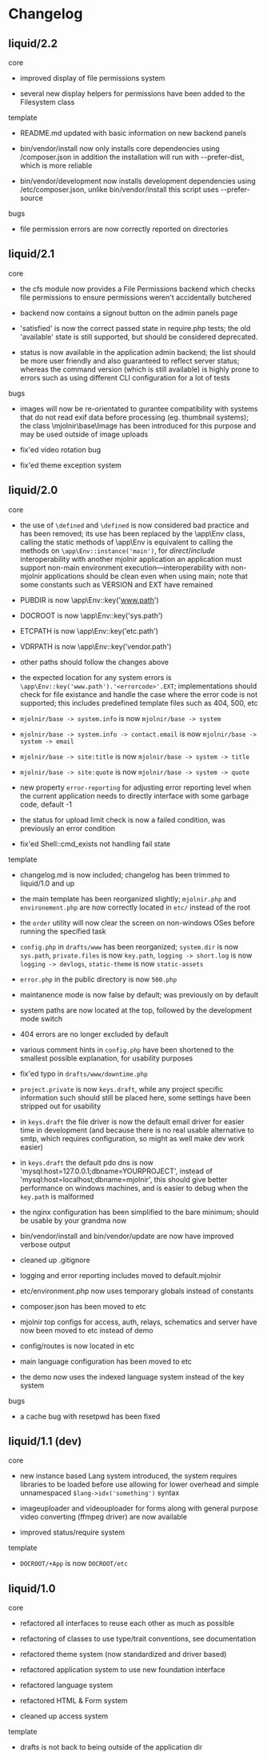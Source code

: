 Changelog
=========

liquid/2.2
----------

core

 - improved display of file permissions system

 - several new display helpers for permissions have been added to the Filesystem
   class

template

 - README.md updated with basic information on new backend panels

 - bin/vendor/install now only installs core dependencies using /composer.json
   in addition the installation will run with --prefer-dist, which is more 
   reliable
 
 - bin/vendor/development now installs development dependencies 
   using /etc/composer.json, unlike bin/vendor/install this script uses 
   --prefer-source

bugs

 - file permission errors are now correctly reported on directories

liquid/2.1
----------

core

 - the cfs module now provides a File Permissions backend which checks file
   permissions to ensure permissions weren't accidentally butchered

 - backend now contains a signout button on the admin panels page

 - 'satisfied' is now the correct passed state in require.php tests; the old
   'available' state is still supported, but should be considered deprecated.

 - status is now available in the application admin backend; the list should
   be more user friendly and also guaranteed to reflect server status; 
   whereas the command version (which is still available) is highly prone to 
   errors such as using different CLI configuration for a lot of tests

bugs

 - images will now be re-orientated to gurantee compatibility with systems
   that do not read exif data before processing (eg. thumbnail systems); the 
   class \mjolnir\base\Image has been introduced for this purpose and may be 
   used outside of image uploads

 - fix'ed video rotation bug

 - fix'ed theme exception system

liquid/2.0
----------

core

 - the use of `\defined` and `\defined` is now considered bad practice and has
   been removed; its use has been replaced by the \app\Env class, calling the
   static methods of \app\Env is equivalent to calling the methods on
   `\app\Env::instance('main')`, for *direct*/*include* interoperability with
   another mjolnir application an application must support non-main environment
   execution—interoperability with non-mjolnir applications should be clean even
   when using main; note that some constants such as VERSION and EXT have
   remained

 - PUBDIR is now \app\Env::key('www.path')

 - DOCROOT is now \app\Env::key('sys.path')

 - ETCPATH is now \app\Env::key('etc.path')

 - VDRPATH is now \app\Env::key('vendor.path')

 - other paths should follow the changes above

 - the expected location for any system errors is
   `\app\Env::key('www.path').'<errorcode>'.EXT`; implementations should
   check for file existance and handle the case where the error code is not
   supported; this includes predefined template files such as 404, 500, etc

 - `mjolnir/base -> system.info` is now `mjolnir/base -> system`

 - `mjolnir/base -> system.info -> contact.email` is now
   `mjolnir/base -> system -> email`

 - `mjolnir/base -> site:title` is now `mjolnir/base -> system -> title`

 - `mjolnir/base -> site:quote` is now `mjolnir/base -> system -> quote`

 - new property `error-reporting` for adjusting error reporting level when
   the current application needs to directly interface with some garbage
   code, default -1

 - the status for upload limit check is now a failed condition, was previously
   an error condition

 - fix'ed Shell::cmd_exists not handling fail state


template

 - changelog.md is now included; changelog has been trimmed to liquid/1.0 and up

 - the main template has been reorganized slightly; `mjolnir.php` and
   `environement.php` are now correctly located in `etc/` instead of the root

 - the `order` utility will now clear the screen on non-windows OSes before
   running the specified task

 - `config.php` in `drafts/www` has been reorganized; `system.dir` is now
   `sys.path`, `private.files` is now `key.path`, `logging -> short.log` is
   now `logging -> devlogs`, `static-theme` is now `static-assets`

 - `error.php` in the public directory is now `500.php`

 - maintanence mode is now false by default; was previously on by default

 - system paths are now located at the top, followed by the development mode
   switch

 - 404 errors are no longer excluded by default

 - various comment hints in `config.php` have been shortened to the smallest
   possible explanation, for usability purposes

 - fix'ed typo in `drafts/www/downtime.php`

 - `project.private` is now `keys.draft`, while any project specific information
   such should still be placed here, some settings have been stripped out for
   usability

 - in `keys.draft` the file driver is now the default email driver for
   easier time in development (and because there is no real usable alternative
   to smtp, which requires configuration, so might as well make dev work easier)

 - in `keys.draft` the default pdo dns is now
   'mysql:host=127.0.0.1;dbname=YOURPROJECT', instead of
   'mysql:host=localhost;dbname=mjolnir', this should give better performance on
   windows machines, and is easier to debug when the `key.path` is malformed

 - the nginx configuration has been simplified to the bare minimum; should be
   usable by your grandma now

 - bin/vendor/install and bin/vendor/update are now have improved verbose output

 - cleaned up .gitignore

 - logging and error reporting includes moved to default.mjolnir

 - etc/environment.php now uses temporary globals instead of constants

 - composer.json has been moved to etc

 - mjolnir top configs for access, auth, relays, schematics and server have now
   been moved to etc instead of demo

 - config/routes is now located in etc

 - main language configuration has been moved to etc

 - the demo now uses the indexed language system instead of the key system

bugs

 - a cache bug with resetpwd has been fixed

liquid/1.1 (dev)
----------------

core

 - new instance based Lang system introduced, the system requires libraries to
   be loaded before use allowing for lower overhead and simple unnamespaced
   `$lang->idx('something')` syntax

 - imageuploader and videouploader for forms along with general purpose video
   converting (ffmpeg driver) are now available

 - improved status/require system

template

 - `DOCROOT/+App` is now `DOCROOT/etc`


liquid/1.0
----------

core

 - refactored all interfaces to reuse each other as much as possible

 - refactoring of classes to use type/trait conventions, see documentation

 - refactored theme system (now standardized and driver based)

 - refactored application system to use new foundation interface

 - refactored language system

 - refactored HTML & Form system

 - cleaned up access system

template

 - drafts is not back to being outside of the application dir
